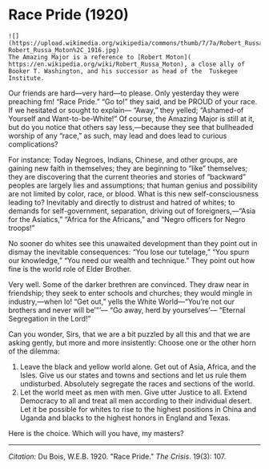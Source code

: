 # Race Pride (1920)

```{margin}
![](https://upload.wikimedia.org/wikipedia/commons/thumb/7/7a/Robert_Russa_Moton%2C_1916.jpg/440px-Robert_Russa_Moton%2C_1916.jpg)
The Amazing Major is a reference to [Robert Moton]( https://en.wikipedia.org/wiki/Robert_Russa_Moton), a close ally of Booker T. Washington, and his successor as head of the  Tuskegee Institute.
```

Our friends are hard—very hard—to please. Only yesterday they were preaching fm! “Race Pride.” “Go to!” they said, and be PROUD of your race. If we hesitated or sought to explain— “Away,” they yelled; “Ashamed-of Yourself and Want-to-be-White!” Of course, the Amazing Major is still at it, but do you notice that others say less,—because they see that bullheaded worship of any “race,” as such, may lead and does lead to curious complications?

For instance: Today Negroes, Indians, Chinese, and other groups, are gaining new faith in themselves; they are beginning to “like” themselves; they are discovering that the current theories and stories of “backward” peoples are largely lies and assumptions; that human genius and possibility are not limited by color, race, or blood. What is this new self-consciousness leading to? Inevitably and directly to distrust and hatred of whites; to demands for self-government, separation, driving out of foreigners,—“Asia for the Asiatics,” “Africa for the Africans,” and “Negro officers for Negro troops!”

No sooner do whites see this unawaited development than they point out in dismay the inevitable consequences: “You lose our tutelage,” “You spurn our knowledge,” “You need our wealth and technique.” They point out how fine is the world role of Elder Brother.

Very well. Some of the darker brethren are convinced. They draw near in friendship; they seek to enter schools and churches; they would mingle in industry,—when lo! “Get out,” yells the White World—“You’re not our brothers and never will be’”’— “Go away, herd by yourselves’— “Eternal Segregation in the Lord!”

Can you wonder, Sirs, that we are a bit puzzled by all this and that we are asking gently, but more and more insistently: Choose one or the other horn of the dilemma:

1. Leave the black and yellow world alone. Get out of Asia, Africa, and the Isles. Give us our states and towns and sections and let us rule them undisturbed. Absolutely segregate the races and sections of the world.
2. Let the world meet as men with men. Give utter Justice to all. Extend Democracy to all and treat all men according to their individual desert. Let it be possible for whites to rise to the highest positions in China and Uganda and blacks to the highest honors in England and Texas.

Here is the choice. Which will you have, my masters?


______________
*Citation:* Du Bois, W.E.B. 1920. "Race Pride." *The Crisis*. 19(3): 107.
